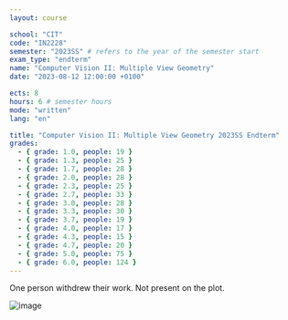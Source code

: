 ```yaml
---
layout: course

school: "CIT"
code: "IN2228"
semester: "2023SS" # refers to the year of the semester start
exam_type: "endterm"
name: "Computer Vision II: Multiple View Geometry"
date: "2023-08-12 12:00:00 +0100"

ects: 8
hours: 6 # semester hours
mode: "written"
lang: "en"

title: "Computer Vision II: Multiple View Geometry 2023SS Endterm"
grades:
  - { grade: 1.0, people: 19 }
  - { grade: 1.3, people: 25 }
  - { grade: 1.7, people: 28 }
  - { grade: 2.0, people: 28 }
  - { grade: 2.3, people: 25 }
  - { grade: 2.7, people: 33 }
  - { grade: 3.0, people: 28 }
  - { grade: 3.3, people: 30 }
  - { grade: 3.7, people: 19 }
  - { grade: 4.0, people: 17 }
  - { grade: 4.3, people: 15 }
  - { grade: 4.7, people: 20 }
  - { grade: 5.0, people: 75 }
  - { grade: 6.0, people: 124 }
---
```


One person withdrew their work. Not present on the plot.

![image](https://github.com/mcmikecreations/tum_info/assets/17436789/eda25db9-97ac-4acb-ae85-e564ecee0c54)

